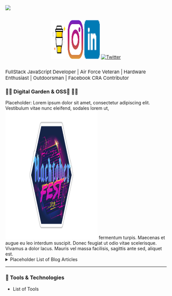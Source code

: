 [<img src="https://pbs.twimg.com/card_img/1304401467663626241/U_af5EkO?format=jpg&name=small">](https://dev.to/jacobmgevans)

<section style="display: flex;
  justify-content: center;">

<a href="https://www.buymeacoffee.com/JacobMGEvans" target="_blank"><img src="./assets/by-me-a-coffee.png" alt="Buy Me A Coffee" style="height: 3vh !important;width: 5vw !important;!important;" ></a>
[<img src="./assets/instagram.jpg" style="height: 3vh !important;width: 5vw !important;">](https://www.instagram.com/jacobmgevans)
[<img src="./assets/linkedin.png" style="height: 3vh !important;width: 5vw !important;">](https://www.linkedin.com/in/jacob-m-g-evans/)
[![Twitter](https://img.shields.io/twitter/follow/JacobMGEvans?style=social)](https://twitter.com/JacobMGEvans)

</section>

<span style="font-size: 15px">FullStack JavaScript Developer | Air Force Veteran | Hardware Enthusiast | Outdoorsman | Facebook CRA Contributor </span>
<br/>

<h3>🚧🚧 Digital Garden & OSS🌱 🚧🚧</h3>
<article>
Placeholder:
Lorem ipsum dolor sit amet, consectetur adipiscing elit. Vestibulum vitae nunc eleifend, sodales lorem ut,
<a href="https://dev.to/jacobmgevans"><img src="./assets/hacktoberfest.png" style="height: 10vh !important;width: 30vw !important;"/></a> fermentum turpis. Maecenas et augue eu leo interdum suscipit. Donec feugiat ut odio vitae scelerisque. Vivamus a dolor lacus. Mauris vel massa facilisis, sagittis ante sed, aliquet est.
</article>

<details>
<summary>Placeholder List of Blog Articles</summary>
<br>
This is how you dropdown.
</details>

---

<h3>🧰 Tools & Technologies</h3>

- List of Tools
<!-- (get gifs, interactive visuals) -->

<!-- [![Jacob's github stats](https://github-readme-stats.vercel.app/api?username=JacobMGEvans)](https://github.com/JacobMGEvans/github-readme-stats) -->
